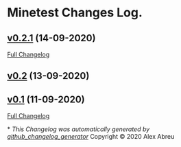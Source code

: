 # Minetest Changes Log.

## [v0.2.1](https://github.com/alexabrr/minetest-cli/tree/v0.2.1) (14-09-2020)

[Full Changelog](https://github.com/alexabrr/minetest-cli/compare/v0.2...v0.2.1)

## [v0.2](https://github.com/alexabrr/minetest-cli/tree/v0.2) (13-09-2020)


## [v0.1](https://github.com/alexabrr/minetest-cli/tree/v0.1) (11-09-2020)

[Full Changelog](https://github.com/alexabrr/minetest-cli/compare/51d8bf243468d5c71b7ba781ccd4c6467a8efa57...v0.1)



\* *This Changelog was automatically generated by [github_changelog_generator](https://github.com/github-changelog-generator/github-changelog-generator)*
Copyright © 2020 Alex Abreu
